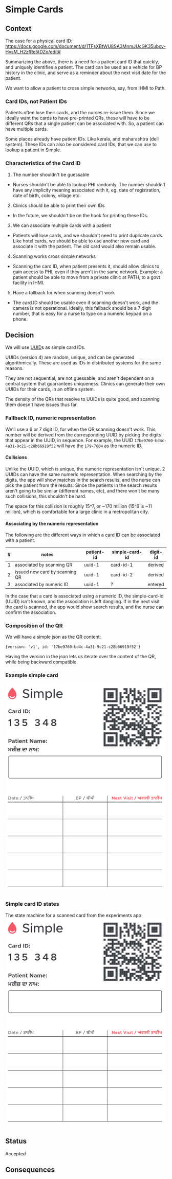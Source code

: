 # Simple Cards

## Context

The case for a physical card ID: https://docs.google.com/document/d/1TFsXBtWU8SA3MnmJUcGK35ubcv-HvsM_H2zfRe5tDZo/edit#

Summarizing the above, there is a need for a patient card ID that quickly, and uniquely identifies a patient. The card can be used as a vehicle for BP history in the clinic, and serve as a reminder about the next visit date for the patient.

We want to allow a patient to cross simple networks, say, from IHMI to Path.

### Card IDs, not Patient IDs
Patients often lose their cards, and the nurses re-issue them. Since we ideally want the cards to have pre-printed QRs, these will have to be different QRs that a single patient can be associated with. So, a patient can have multiple cards.

Some places already have patient IDs. Like kerala, and maharashtra (dell system). These IDs can also be considered card IDs, that we can use to lookup a patient in Simple.


### Characteristics of the Card ID
1. The number shouldn't be guessable
  - Nurses shouldn't be able to lookup PHI randomly. The number shouldn't have any implicity meaning associated with it, eg. date of registration, date of birth, colony, village etc.
2. Clinics should be able to print their own IDs
  - In the future, we shouldn't be on the hook for printing these IDs.
3. We can associate multiple cards with a patient
  - Patients will lose cards, and we shouldn't need to print duplicate cards. Like hotel cards, we should be able to use another new card and associate it with the patient. The old card would also remain usable.
4. Scanning works cross simple networks
  - Scanning the card ID, when patient presents it, should allow clinics to gain access to PHI, even if they aren't in the same network. Example: a patient should be able to move from a private clinic at PATH, to a govt facility in IHMI.
5. Have a fallback for when scanning doesn't work
  - The card ID should be usable even if scanning doesn't work, and the camera is not operational. Ideally, this fallback should be a 7 digit number, that is easy for a nurse to type on a numeric keypad on a phone.

## Decision

We will use [UUID](https://en.wikipedia.org/wiki/Universally_unique_identifiehttps://en.wikipedia.org/wiki/Universally_unique_identifier)s as simple card IDs.

UUIDs (version 4) are random, unique, and can be generated algorithmically. These are used as IDs in distributed systems for the same reasons.

They are not sequential, are not guessable, and aren't dependent on a central system that guarrantees uniqueness. Clinics can generate their own UUIDs for their cards, in an offline system.

The density of the QRs that resolve to UUIDs is quite good, and scanning them doesn't have issues thus far.

### Fallback ID, numeric representation
We'll use a 6 or 7 digit ID, for when the QR scanning doesn't work. This number will be derived from the corresponding UUID by picking the digits that appear in the UUID, in sequence. For example, the UUID `17be9760-bd4c-4a31-9c21-c28b66919f52` will have the `179-7604` as the numeric ID.

#### Collisions
Unlike the UUID, which is unique, the numeric representation isn't unique. 2 UUIDs can have the same numeric representation. When searching by the digits, the app will show matches in the search results, and the nurse can pick the patient from the results. Since the patients in the search results aren't going to be similar (different names, etc), and there won't be many such collisions, this shouldn't be hard.

The space for this collision is roughly 15^7, or ~170 million (15^6 is ~11 million), which is comfortable for a large clinic in a metropolitan city.

#### Associating by the numeric representation

The following are the different ways in which a card ID can be associated with a patient.

| # | notes                          | patient-id | simple-card-id | digit-id |
|---|--------------------------------|------------|----------------|----------|
| 1 | associated by scanning QR      | uuid-1     | card-id-1      | derived  |
| 2 | issued new card by scanning QR | uuid-1     | card-id-2      | derived  |
| 3 | associated by numeric ID       | uuid-1     | ?              | entered  |

In the case that a card is associated using a numeric ID, the simple-card-id (UUID) isn't known, and the association is left dangling. If in the next visit the card is scanned, the app would show search results, and the nurse can confirm the association.

### Composition of the QR
We will have a simple json as the QR content:
```
{version: 'v1', id: '17be9760-bd4c-4a31-9c21-c28b66919f52'}
```
Having the version in the json lets us iterate over the content of the QR, while being backward compatible.


### Example simple card
![simple-card](../simple-card-example.png)

### Simple card ID states
The state machine for a scanned card from the experiments app
![simple-state-machine](../simple-card-example.png)

## Status

Accepted

## Consequences
